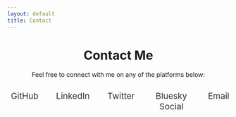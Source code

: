 ```yaml
---
layout: default
title: Contact
---
```


<div class="contact-section">
  <h1>Contact Me</h1>
  <p>Feel free to connect with me on any of the platforms below:</p>

  <div class="contact-links">
    <ul class="contact-list">
      <li>
        <a href="{{ site.social_media.github }}" target="_blank">
          <i class="fab fa-github"></i> GitHub
        </a>
      </li>
      <li>
        <a href="{{ site.social_media.linkedin }}" target="_blank">
          <i class="fab fa-linkedin"></i> LinkedIn
        </a>
      </li>
      <li>
        <a href="{{ site.social_media.twitter }}" target="_blank">
          <i class="fab fa-twitter"></i> Twitter
        </a>
      </li>
      <li>
        <a href="https://{{ site.social_media.bsky }}" target="_blank">
          <i class="fab fa-bsky"></i> Bluesky Social
        </a>
      </li>
      <li>
        <a href="{{ site.social_media.email }}">
          <i class="fas fa-envelope"></i> Email
        </a>
      </li>
    </ul>
  </div>
</div>

<style>
  .contact-section {
    text-align: center;
    margin: 2rem 0;
  }

  .contact-links {
    display: flex;
    justify-content: center;
  }

  .contact-list {
    list-style: none;
    padding: 0;
    display: flex;
    gap: 2rem;
  }

  .contact-list li {
    font-size: 1.2rem;
  }

  .contact-list a {
    text-decoration: none;
    color: #313131;
    display: flex;
    align-items: center;
    gap: 0.5rem;
  }

  .contact-list a:hover {
    color: #007acc;
  }

  .contact-list i {
    font-size: 1.5rem;
  }
</style>
